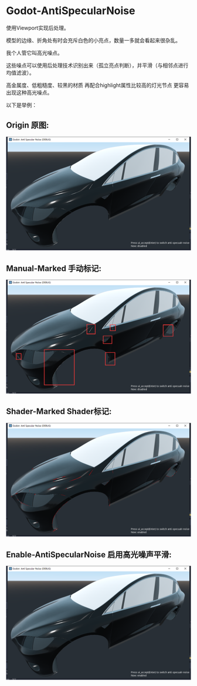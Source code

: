 # Godot-AntiSpecularNoise
 
使用Viewport实现后处理。

模型的边缘、折角处有时会充斥白色的小亮点，数量一多就会看起来很杂乱。

我个人管它叫高光噪点。

这些噪点可以使用后处理技术识别出来（孤立亮点判断），并平滑（与相邻点进行均值滤波）。

高金属度、低粗糙度、较黑的材质 再配合highlight属性比较高的灯光节点 更容易出现这种高光噪点。

以下是举例：
 
## Origin 原图:

![Origin](./demo/normal.png)

## Manual-Marked 手动标记:

![Manual-Marked](./demo/marked.png)

## Shader-Marked Shader标记:

![Shader-Marked](./demo/debug_draw.png)

## Enable-AntiSpecularNoise 启用高光噪声平滑:

![Enable-AntiSpecularNoise](./demo/enabled.png)
